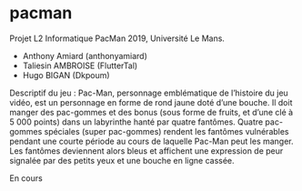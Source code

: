# pacman
Projet L2 Informatique PacMan 2019, Université Le Mans.

* Anthony Amiard (anthonyamiard)
* Taliesin AMBROISE (FlutterTal)
* Hugo BIGAN (Dkpoum)

Descriptif du jeu :
  Pac-Man, personnage emblématique de l’histoire du jeu vidéo, est un personnage en forme de rond jaune doté d’une bouche. Il doit manger des pac-gommes et des bonus (sous forme de fruits, et d’une clé à 5 000 points) dans un labyrinthe hanté par quatre fantômes. Quatre pac-gommes spéciales (super pac-gommes) rendent les fantômes vulnérables pendant une courte période au cours de laquelle Pac-Man peut les manger. Les fantômes deviennent alors bleus et affichent une expression de peur signalée par des petits yeux et une bouche en ligne cassée.
  
En cours

